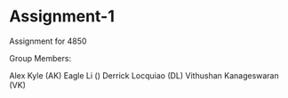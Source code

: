 # Assignment-1
Assignment for 4850

Group Members:

Alex Kyle (AK)
Eagle Li  ()
Derrick Locquiao (DL)
Vithushan Kanageswaran (VK)

